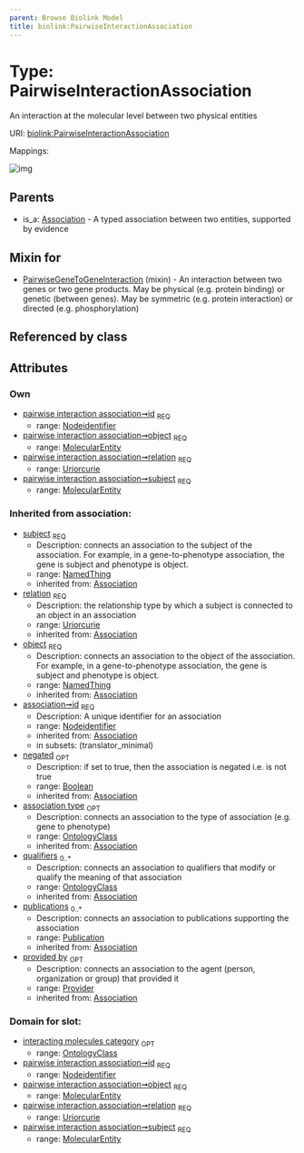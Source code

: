 ```yaml
---
parent: Browse Biolink Model
title: biolink:PairwiseInteractionAssociation
---
```


# Type: PairwiseInteractionAssociation


An interaction at the molecular level between two physical entities

URI: [biolink:PairwiseInteractionAssociation](https://w3id.org/biolink/vocab/PairwiseInteractionAssociation)

Mappings:

![img](http://yuml.me/diagram/nofunky;dir:TB/class/\[Provider]<provided%20by(i)%200..1-%20\[PairwiseInteractionAssociation&#124;relation:uriorcurie;id:nodeidentifier;negated(i):boolean%20%3F],%20\[Publication]<publications(i)%200..*-%20\[PairwiseInteractionAssociation],%20\[OntologyClass]<qualifiers(i)%200..*-%20\[PairwiseInteractionAssociation],%20\[OntologyClass]<association%20type(i)%200..1-%20\[PairwiseInteractionAssociation],%20\[MolecularEntity]<object%201..1-%20\[PairwiseInteractionAssociation],%20\[MolecularEntity]<subject%201..1-%20\[PairwiseInteractionAssociation],%20\[PairwiseGeneToGeneInteraction]uses%20-.->\[PairwiseInteractionAssociation],%20\[Association]^-\[PairwiseInteractionAssociation])

## Parents

 *  is_a: [Association](Association.md) - A typed association between two entities, supported by evidence

## Mixin for

 * [PairwiseGeneToGeneInteraction](PairwiseGeneToGeneInteraction.md) (mixin)  - An interaction between two genes or two gene products. May be physical (e.g. protein binding) or genetic (between genes). May be symmetric (e.g. protein interaction) or directed (e.g. phosphorylation)

## Referenced by class


## Attributes


### Own

 * [pairwise interaction association➞id](pairwise_interaction_association_id.md)  <sub>REQ</sub>
    * range: [Nodeidentifier](types/Nodeidentifier.md)
 * [pairwise interaction association➞object](pairwise_interaction_association_object.md)  <sub>REQ</sub>
    * range: [MolecularEntity](MolecularEntity.md)
 * [pairwise interaction association➞relation](pairwise_interaction_association_relation.md)  <sub>REQ</sub>
    * range: [Uriorcurie](types/Uriorcurie.md)
 * [pairwise interaction association➞subject](pairwise_interaction_association_subject.md)  <sub>REQ</sub>
    * range: [MolecularEntity](MolecularEntity.md)

### Inherited from association:

 * [subject](subject.md)  <sub>REQ</sub>
    * Description: connects an association to the subject of the association. For example, in a gene-to-phenotype association, the gene is subject and phenotype is object.
    * range: [NamedThing](NamedThing.md)
    * inherited from: [Association](Association.md)
 * [relation](relation.md)  <sub>REQ</sub>
    * Description: the relationship type by which a subject is connected to an object in an association
    * range: [Uriorcurie](types/Uriorcurie.md)
    * inherited from: [Association](Association.md)
 * [object](object.md)  <sub>REQ</sub>
    * Description: connects an association to the object of the association. For example, in a gene-to-phenotype association, the gene is subject and phenotype is object.
    * range: [NamedThing](NamedThing.md)
    * inherited from: [Association](Association.md)
 * [association➞id](association_id.md)  <sub>REQ</sub>
    * Description: A unique identifier for an association
    * range: [Nodeidentifier](types/Nodeidentifier.md)
    * inherited from: [Association](Association.md)
    * in subsets: (translator_minimal)
 * [negated](negated.md)  <sub>OPT</sub>
    * Description: if set to true, then the association is negated i.e. is not true
    * range: [Boolean](types/Boolean.md)
    * inherited from: [Association](Association.md)
 * [association type](association_type.md)  <sub>OPT</sub>
    * Description: connects an association to the type of association (e.g. gene to phenotype)
    * range: [OntologyClass](OntologyClass.md)
    * inherited from: [Association](Association.md)
 * [qualifiers](qualifiers.md)  <sub>0..*</sub>
    * Description: connects an association to qualifiers that modify or qualify the meaning of that association
    * range: [OntologyClass](OntologyClass.md)
    * inherited from: [Association](Association.md)
 * [publications](publications.md)  <sub>0..*</sub>
    * Description: connects an association to publications supporting the association
    * range: [Publication](Publication.md)
    * inherited from: [Association](Association.md)
 * [provided by](provided_by.md)  <sub>OPT</sub>
    * Description: connects an association to the agent (person, organization or group) that provided it
    * range: [Provider](Provider.md)
    * inherited from: [Association](Association.md)

### Domain for slot:

 * [interacting molecules category](interacting_molecules_category.md)  <sub>OPT</sub>
    * range: [OntologyClass](OntologyClass.md)
 * [pairwise interaction association➞id](pairwise_interaction_association_id.md)  <sub>REQ</sub>
    * range: [Nodeidentifier](types/Nodeidentifier.md)
 * [pairwise interaction association➞object](pairwise_interaction_association_object.md)  <sub>REQ</sub>
    * range: [MolecularEntity](MolecularEntity.md)
 * [pairwise interaction association➞relation](pairwise_interaction_association_relation.md)  <sub>REQ</sub>
    * range: [Uriorcurie](types/Uriorcurie.md)
 * [pairwise interaction association➞subject](pairwise_interaction_association_subject.md)  <sub>REQ</sub>
    * range: [MolecularEntity](MolecularEntity.md)
